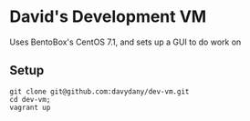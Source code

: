 # David's Development VM

Uses BentoBox's CentOS 7.1, and sets up a GUI to do work on

## Setup


```
git clone git@github.com:davydany/dev-vm.git
cd dev-vm;
vagrant up
```
